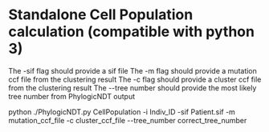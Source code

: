 # Standalone Cell Population calculation (compatible with python 3)

The -sif flag should provide a sif file
The -m flag should provide a mutation ccf file from the clustering result
The -c flag should provide a cluster ccf file from the clustering result
The --tree number should provide the most likely tree number from PhylogicNDT output 

python ./PhylogicNDT.py CellPopulation -i Indiv_ID -sif Patient.sif  -m mutation_ccf_file -c cluster_ccf_file --tree_number correct_tree_number
